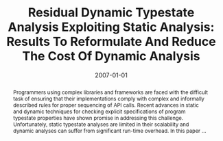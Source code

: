 ---
title: "Residual Dynamic Typestate Analysis Exploiting Static Analysis: Results To Reformulate And Reduce The Cost Of Dynamic Analysis"
abstract: "Programmers using complex libraries and frameworks are faced with the difficult task of ensuring that their implementations comply with complex and informally described rules for proper sequencing of API calls. Recent advances in static and dynamic techniques for checking explicit specifications of program typestate properties have shown promise in addressing this challenge. Unfortunately, static typestate analyses are limited in their scalability and dynamic analyses can suffer from significant run-time overhead. In this paper …"
date: 2007-01-01
venue: "22nd IEEE/ACM International Conference on Automated Software Engineering (ASE 2007), November 5-9, 2007, Atlanta, Georgia, USA"
paperurl: https://dl.acm.org/doi/abs/10.1145/1321631.1321651
authors: "Matthew B. Dwyer and Rahul Purandare"
awards: ""
---